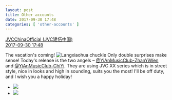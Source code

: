 ```yaml
---
layout: post
title: Other accounts
date: 2017-09-30 17:48
categories: [ 'other-accounts' ]
---
```


<div class="weibo-post-name">
  <a href="http://weibo.com/everio">JVCChinaOfficial (JVC建伍中国)</a>
</div>
<div class="weibo-info">
  <a href="http://weibo.com/2539816551/FodYaBbAV">2017-09-30 17:48</a>
</div>

The vacation's coming! ![Langxiaohua chuckle](http://img.t.sinajs.cn/t4/appstyle/expression/ext/normal/fa/lxhtouxiao_org.gif) Only double surprises make sense! Today's release is the two angels – [@YiAnMusicClub-ZhanYiWen](http://weibo.com/u/6108090526) and [@YiAnMusicClub-ChiYi](http://weibo.com/u/6117581836). They are using JVC XX series which is in street style, nice in looks and high in sounding, suits you the most! I'll be off duty, and I wish you a happy holiday!

<!-- more -->

<ul class="weibo-pic-list-1">
  <li class="weibo-pic">
    <a href="http://wx3.sinaimg.cn/mw690/97628667ly1fk1qgjv9v2j20ve1b3qbf.jpg"><img src="//wx3.sinaimg.cn/thumb150/97628667ly1fk1qgjv9v2j20ve1b3qbf.jpg" /></a>
  </li>
  <li class="weibo-pic">
    <a href="http://wx2.sinaimg.cn/mw690/97628667ly1fk1qgnxg2tj20qo140jwu.jpg"><img src="//wx2.sinaimg.cn/thumb150/97628667ly1fk1qgnxg2tj20qo140jwu.jpg" /></a>
  </li>
</ul>
